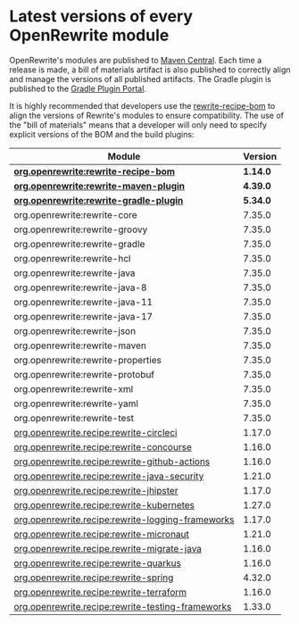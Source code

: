 # Latest versions of every OpenRewrite module

OpenRewrite's modules are published to [Maven Central](https://search.maven.org/search?q=org.openrewrite). Each time a release is made, a bill of materials artifact is also published to correctly align and manage the versions of all published artifacts. The Gradle plugin is published to the [Gradle Plugin Portal](https://plugins.gradle.org/plugin/org.openrewrite.rewrite).

It is highly recommended that developers use the [rewrite-recipe-bom](https://github.com/openrewrite/rewrite-recipe-bom) to align the versions of Rewrite's modules to ensure compatibility. The use of the "bill of materials" means that a developer will only need to specify explicit versions of the BOM and the build plugins:

| Module                                            | Version    |
| ------------------------------------------------- | ---------- |
| **[org.openrewrite:rewrite-recipe-bom](https://github.com/openrewrite/rewrite-recipe-bom)**            | **1.14.0** |
| **[org.openrewrite:rewrite-maven-plugin](https://github.com/openrewrite/rewrite-maven-plugin)**          | **4.39.0** |
| **[org.openrewrite:rewrite-gradle-plugin](https://github.com/openrewrite/rewrite-gradle-plugin)**         | **5.34.0** |
| org.openrewrite:rewrite-core                      | 7.35.0     |
| org.openrewrite:rewrite-groovy                    | 7.35.0     |
| org.openrewrite:rewrite-gradle                    | 7.35.0     |
| org.openrewrite:rewrite-hcl                       | 7.35.0     |
| org.openrewrite:rewrite-java                      | 7.35.0     |
| org.openrewrite:rewrite-java-8                    | 7.35.0     |
| org.openrewrite:rewrite-java-11                   | 7.35.0     |
| org.openrewrite:rewrite-java-17                   | 7.35.0     |
| org.openrewrite:rewrite-json                      | 7.35.0     |
| org.openrewrite:rewrite-maven                     | 7.35.0     |
| org.openrewrite:rewrite-properties                | 7.35.0     |
| org.openrewrite:rewrite-protobuf                  | 7.35.0     |
| org.openrewrite:rewrite-xml                       | 7.35.0     |
| org.openrewrite:rewrite-yaml                      | 7.35.0     |
| org.openrewrite:rewrite-test                      | 7.35.0     |
| [org.openrewrite.recipe:rewrite-circleci](https://github.com/openrewrite/rewrite-circleci)           | 1.17.0     |
| [org.openrewrite.recipe:rewrite-concourse](https://github.com/openrewrite/rewrite-concourse)          | 1.16.0     |
| [org.openrewrite.recipe:rewrite-github-actions](https://github.com/openrewrite/rewrite-github-actions)     | 1.16.0     |
| [org.openrewrite.recipe:rewrite-java-security](https://github.com/openrewrite/rewrite-java-security)      | 1.21.0     |
| [org.openrewrite.recipe:rewrite-jhipster](https://github.com/openrewrite/rewrite-jhipster)           | 1.17.0     |
| [org.openrewrite.recipe:rewrite-kubernetes](https://github.com/openrewrite/rewrite-kubernetes)         | 1.27.0     |
| [org.openrewrite.recipe:rewrite-logging-frameworks](https://github.com/openrewrite/rewrite-logging-frameworks) | 1.17.0     |
| [org.openrewrite.recipe:rewrite-micronaut](https://github.com/openrewrite/rewrite-micronaut)          | 1.21.0     |
| [org.openrewrite.recipe.rewrite-migrate-java](https://github.com/openrewrite/rewrite-migrate-java)       | 1.16.0     |
| [org.openrewrite.recipe:rewrite-quarkus](https://github.com/openrewrite/rewrite-quarkus)            | 1.16.0     |
| [org.openrewrite.recipe:rewrite-spring](https://github.com/openrewrite/rewrite-spring)             | 4.32.0     |
| [org.openrewrite.recipe:rewrite-terraform](https://github.com/openrewrite/rewrite-terraform)          | 1.16.0     |
| [org.openrewrite.recipe:rewrite-testing-frameworks](https://github.com/openrewrite/rewrite-testing-frameworks) | 1.33.0     |
